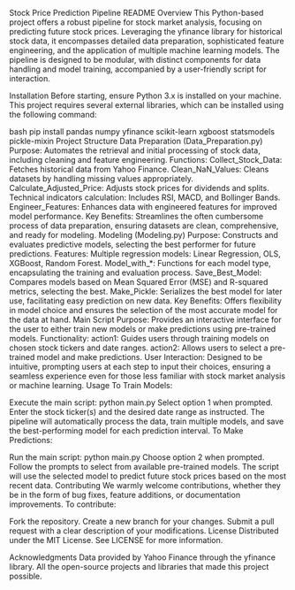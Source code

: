 Stock Price Prediction Pipeline README
Overview
This Python-based project offers a robust pipeline for stock market analysis, focusing on predicting future stock prices. Leveraging the yfinance library for historical stock data, it encompasses detailed data preparation, sophisticated feature engineering, and the application of multiple machine learning models. The pipeline is designed to be modular, with distinct components for data handling and model training, accompanied by a user-friendly script for interaction.

Installation
Before starting, ensure Python 3.x is installed on your machine. This project requires several external libraries, which can be installed using the following command:

bash
pip install pandas numpy yfinance scikit-learn xgboost statsmodels pickle-mixin
Project Structure
Data Preparation (Data_Preparation.py)
Purpose: Automates the retrieval and initial processing of stock data, including cleaning and feature engineering.
Functions:
Collect_Stock_Data: Fetches historical data from Yahoo Finance.
Clean_NaN_Values: Cleans datasets by handling missing values appropriately.
Calculate_Adjusted_Price: Adjusts stock prices for dividends and splits.
Technical indicators calculation: Includes RSI, MACD, and Bollinger Bands.
Engineer_Features: Enhances data with engineered features for improved model performance.
Key Benefits: Streamlines the often cumbersome process of data preparation, ensuring datasets are clean, comprehensive, and ready for modeling.
Modeling (Modeling.py)
Purpose: Constructs and evaluates predictive models, selecting the best performer for future predictions.
Features:
Multiple regression models: Linear Regression, OLS, XGBoost, Random Forest.
Model_with_*: Functions for each model type, encapsulating the training and evaluation process.
Save_Best_Model: Compares models based on Mean Squared Error (MSE) and R-squared metrics, selecting the best.
Make_Pickle: Serializes the best model for later use, facilitating easy prediction on new data.
Key Benefits: Offers flexibility in model choice and ensures the selection of the most accurate model for the data at hand.
Main Script
Purpose: Provides an interactive interface for the user to either train new models or make predictions using pre-trained models.
Functionality:
action1: Guides users through training models on chosen stock tickers and date ranges.
action2: Allows users to select a pre-trained model and make predictions.
User Interaction: Designed to be intuitive, prompting users at each step to input their choices, ensuring a seamless experience even for those less familiar with stock market analysis or machine learning.
Usage
To Train Models:

Execute the main script: python main.py
Select option 1 when prompted.
Enter the stock ticker(s) and the desired date range as instructed.
The pipeline will automatically process the data, train multiple models, and save the best-performing model for each prediction interval.
To Make Predictions:

Run the main script: python main.py
Choose option 2 when prompted.
Follow the prompts to select from available pre-trained models.
The script will use the selected model to predict future stock prices based on the most recent data.
Contributing
We warmly welcome contributions, whether they be in the form of bug fixes, feature additions, or documentation improvements. To contribute:

Fork the repository.
Create a new branch for your changes.
Submit a pull request with a clear description of your modifications.
License
Distributed under the MIT License. See LICENSE for more information.

Acknowledgments
Data provided by Yahoo Finance through the yfinance library.
All the open-source projects and libraries that made this project possible.
